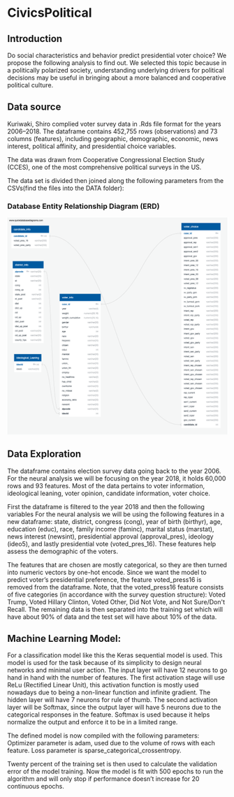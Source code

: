 # CivicsPolitical

## Introduction

Do social characteristics and behavior predict presidential voter choice? We propose the following analysis to find out. We selected this topic because in a politically polarized society, understanding underlying drivers for political decisions may be useful in bringing about a more balanced and cooperative political culture.


## Data source

Kuriwaki, Shiro complied voter survey data in .Rds file format for the years 2006–2018. The dataframe contains 452,755 rows (observations) and 73 columns (features), including geographic, demographic, economic, news interest, political affinity, and presidential choice variables.

The data was drawn from Cooperative Congressional Election Study (CCES), one of the most comprehensive political surveys in the US.

The data set is divided then joined along the following parameters from the CSVs(find the files into the DATA folder):   

### Database Entity Relationship Diagram (ERD)
![ERD](./DB/ERD.png)



## Data Exploration

The dataframe contains election survey data going back to the year 2006. For the neural analysis we will be focusing on the year 2018, it holds 60,000 rows and 93 features. Most of the data pertains to voter information, ideological leaning, voter opinion, candidate information, voter choice. 

First the dataframe is filtered to the year 2018 and then the following variables 
For the neural analysis we will be using the following features in a new dataframe: state, district, congress (cong), year of birth (birthyr), age, education (educ), race, family income (faminc), marital status (marstat), news interest (newsint), presidential approval (approval_pres), ideology (ideo5), and lastly presidential vote (voted_pres_16). These features help assess the demographic of the voters.  

The features that are chosen are mostly categorical, so they are then turned into numeric vectors by one-hot encode. Since we want the model to predict voter’s presidential preference, the feature voted_press16 is removed from the dataframe. Note, that the voted_press16 feature consists of five categories (in accordance with the survey question structure): Voted Trump, Voted Hillary Clinton, Voted Other, Did Not Vote, and Not Sure/Don't Recall.
The remaining data is then separated into the training set which will have about 90% of data and the test set will have about 10% of the data. 

## Machine Learning Model:

For a classification model like this the Keras sequential model is used. This model is used for the task because of its simplicity to design neural networks and minimal user action. The input layer will have 12 neurons to go hand in hand with the number of features. The first activation stage will use ReLu (Rectified Linear Unit), this activation function is mostly used nowadays due to being a non-linear function and infinite gradient. The hidden layer will have 7 neurons for rule of thumb. The second activation layer will be Softmax, since the output layer will have 5 neurons due to the categorical responses in the feature. Softmax is used because it helps normalize the output and enforce it to be in a limited range. 

The defined model is now compiled with the following parameters:
Optimizer parameter is adam, used due to the volume of rows with each feature.
Loss parameter is sparse_categorical_crossentropy.

Twenty percent of the training set is then used to calculate the validation error of the model training. Now the model is fit with 500 epochs to run the algorithm and will only stop if performance doesn’t increase for 20 continuous epochs.
